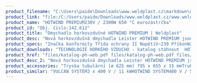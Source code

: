 ```yaml
---
product_filename: "C:\Users\paide\Downloads\www.weldplast.cz\markdown\dmychadlo-horkovzdusne-hotwind-premium84.md"
product_link: "file:/C:/Users/paide/Downloads/www.weldplast.cz/www.weldplast.cz/dmychadlo-horkovzdusne-hotwind-premium84"
product_name: "HOTWIND PREMIUM230V / 2300W 650 °C eurozástrčka"
product_id: "Obj. číslo:142.612"
product_title: "Dmychadlo horkovzdušné HOTWIND PREMIUM | Weldplast"
product_desc: "Nová horkovzdušná dmychadla Leister HOTWIND PREMIUM jsou nástupcem velmi oblíbeného dmychadla Leister HOTWIND S. Oba modely jsou vybaveny dvěma potenciometry pro snadnou regulaci průtoku vzduchu a teploty. Maximální výstupní teplota dosahuje až 800 °C max. průtok vzduchu až 900 l/min.Bezuhlíkový motor zaručuje dlouhou životnostPotenciometrem plynule regulovatelný topný výkon a průtok vzduchu až 900 l/minIntegrované ovládací prvkyIntegrovaná ochrana přístroje a topného tělesa proti přehřátí"
product_specs: "Značka konformity Třída ochrany II NapětíV~230 PříkonW2300 FrekvenceHz50 / 60 Max. teplota°C650 / 800 Průtok vzduchul/min200 - 900 Úroveň hlučnosti LpAdB< 70 Hmotnostkg22 - 24 (bez kabelu) Druh certifikaceCCA"
product_downloads: "TECHNOLOGIE HORKÉHO VZDUCHU - katalog stáhnout  HOTWIND - montážní rozměry stáhnout  HOTWIND - produktový list stáhnout  HOTWIND - manuál stáhnout"
product_href: "files/katalog-ph-web.pdf files/katalog-ph-web.pdf files/hotwind-montazni-rozmery.jpg files/hotwind-montazni-rozmery.jpg files/hotwind-premium-system-produktovy-list.pdf files/hotwind-premium-system-produktovy-list.pdf files/hotwind-premium-system-manual-cz.pdf files/hotwind-premium-system-manual-cz.pdf"
product_desc_2: "Nová horkovzdušná dmychadla Leister HOTWIND PREMIUM jsou nástupcem velmi oblíbeného dmychadla Leister HOTWIND S. Oba modely jsou vybaveny dvěma potenciometry pro snadnou regulaci průtoku vzduchu a teploty. Maximální výstupní teplota dosahuje až 800 °C max. průtok vzduchu až 900 l/min.Bezuhlíkový motor zaručuje dlouhou životnostPotenciometrem plynule regulovatelný topný výkon a průtok vzduchu až 900 l/minIntegrované ovládací prvkyIntegrovaná ochrana přístroje a topného tělesa proti přehřátí"
product_accessories: "Tryska tubulární (ø 625 mm) 795 x 655 x 15 mmTrubka prodlužovací násuvná (ø 62 mm)275 x ø 62 mmTryska reflektorová U (ø 625 mm)400 x 50 mmTryska reflektorová děrovaná (ø 62.5 mm)110 x 152 mmTryska reflektorová děrovaná (ø 62.5 mm)ø 150 mmTryska reflektorová děrovaná (ø 62.5 mm) 76 x 75 mm76 x 75 mmTryska tubulární (ø 62.5 mm)120 x 112 mm 90° zahnutáTryska štěrbinová (ø 62.5 mm)250 x 12 mmTryska štěrbinová (ø 62.5 mm)300 x 4 mmTryska štěrbinová (ø 62.5 mm)85 x 15 mmTryska štěrbinová (ø 62.5 mm)150 x 12 mmTryska tubulární (ø 625 mm) 700 x 550 x 17 mmTrubka prodlužovací násuvná (ø 625 mm) 200 x ø 45 mm pro LE 5000Tryska kruhová (ø 62.5 mm)redukce na ø 40 mmTryska reflektorová U (ø 625 mm)400 x 80 mmTryska reflektorová U (ø 625 mm)400 x 65 mmTryska reflektorová děrovaná (ø 625 mm)45 x 75 mmTryska štěrbinová (ø 62.5 mm)400 x 4 mmTryska štěrbinová (ø 62.5 mm)500 x 4 mmTryska štěrbinová (ø 62.5 mm)200 x 9 mmTryska tubulární (ø 625 mm) 456 x 306 x 3 mmTryska tubulární (ø 625 mm) 354 x 204 x 45 mmTryska tubulární (ø 625 mm) 1100 x 1000 x 4 mmPříruba připojovací (ø 62.5 mm) ø 90 mmFiltr sání ø 105 mm (HOTWIND) VULCAN SYSTEM3 x 400 V / 11 kWHOTWIND SYSTEM400 V / 5400 WHOTWIND PREMIUM400 V / 5400 WHOTWIND PREMIUM230 V / 3100 W 800°C flexo kabelHOTWIND PREMIUM230V / 2300W 650 °C eurozástrčkaHOTWIND PREMIUM230 V / 3700 W flexo kabelHOTWIND SYSTEM230 V / 2300 W flexo kabelHOTWIND SYSTEM230 V / 3700 W flexo kabel"
product_similar: "VULCAN SYSTEM3 x 400 V / 11 kWHOTWIND SYSTEM400 V / 5400 WHOTWIND PREMIUM400 V / 5400 WHOTWIND PREMIUM230 V / 3100 W 800°C flexo kabelHOTWIND PREMIUM230V / 2300W 650 °C eurozástrčkaHOTWIND PREMIUM230 V / 3700 W flexo kabelHOTWIND SYSTEM230 V / 2300 W flexo kabelHOTWIND SYSTEM230 V / 3700 W flexo kabel"
---
```

